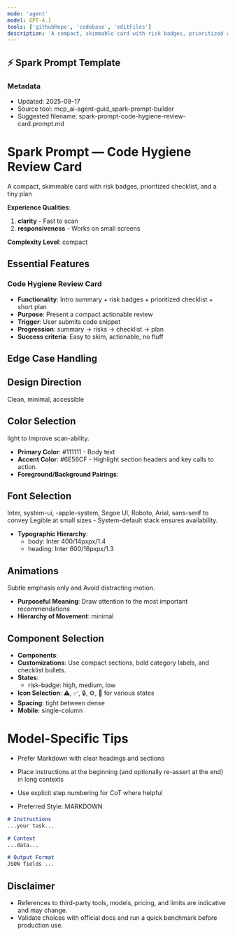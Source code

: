 ```yaml
---
mode: 'agent'
model: GPT-4.1
tools: ['githubRepo', 'codebase', 'editFiles']
description: 'A compact, skimmable card with risk badges, prioritized checklist, and a tiny plan'
---
```

## ⚡ Spark Prompt Template

### Metadata
- Updated: 2025-09-17
- Source tool: mcp_ai-agent-guid_spark-prompt-builder
- Suggested filename: spark-prompt-code-hygiene-review-card.prompt.md

# Spark Prompt — Code Hygiene Review Card

A compact, skimmable card with risk badges, prioritized checklist, and a tiny plan

**Experience Qualities**:
1. **clarity** - Fast to scan
2. **responsiveness** - Works on small screens

**Complexity Level**: compact

## Essential Features

### Code Hygiene Review Card
- **Functionality**: Intro summary + risk badges + prioritized checklist + short plan
- **Purpose**: Present a compact actionable review
- **Trigger**: User submits code snippet
- **Progression**: summary → risks → checklist → plan
- **Success criteria**: Easy to skim, actionable, no fluff

## Edge Case Handling

## Design Direction
Clean, minimal, accessible

## Color Selection
light to Improve scan-ability.

- **Primary Color**: #111111 - Body text
- **Accent Color**: #6E56CF - Highlight section headers and key calls to action.
- **Foreground/Background Pairings**:

## Font Selection
Inter, system-ui, -apple-system, Segoe UI, Roboto, Arial, sans-serif to convey Legible at small sizes - System-default stack ensures availability.

- **Typographic Hierarchy**:
  - body: Inter 400/14pxpx/1.4
  - heading: Inter 600/16pxpx/1.3

## Animations
Subtle emphasis only and Avoid distracting motion.

- **Purposeful Meaning**: Draw attention to the most important recommendations
- **Hierarchy of Movement**: minimal

## Component Selection
- **Components**:
- **Customizations**: Use compact sections, bold category labels, and checklist bullets.
- **States**:
  - risk-badge: high, medium, low
- **Icon Selection**: ⚠️, ✅, 🔒, ⚙️, 🧹 for various states
- **Spacing**: tight between dense
- **Mobile**: single-column

# Model-Specific Tips

- Prefer Markdown with clear headings and sections
- Place instructions at the beginning (and optionally re-assert at the end) in long contexts
- Use explicit step numbering for CoT where helpful

- Preferred Style: MARKDOWN

```md
# Instructions
...your task...

# Context
...data...

# Output Format
JSON fields ...
```


## Disclaimer
- References to third-party tools, models, pricing, and limits are indicative and may change.
- Validate choices with official docs and run a quick benchmark before production use.
